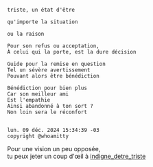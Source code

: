 ```
triste, un état d'être  

qu'importe la situation  

ou la raison  

Pour son refus ou acceptation,  
À celui qui la porte, est la dure décision  

Guide pour la remise en question  
Tel un sévère avertissement  
Pouvant alors être bénédiction  

Bénédiction pour bien plus  
Car son meilleur ami  
Est l'empathie  
Ainsi abandonné à ton sort ?  
Non loin sera le réconfort 


lun. 09 déc. 2024 15:34:39 -03
copyright @whoamitty
```

Pour une vision un peu opposée,  
tu peux jeter un coup d'œil à [indigne_detre_triste](indigne_detre_triste.md)



